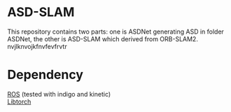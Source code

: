 # ASD-SLAM
This repository contains two parts: one is ASDNet generating ASD in folder ASDNet, the other is ASD-SLAM which derived from ORB-SLAM2.
    nvjlknvojkfnvfevfrvtr
# Dependency
[ROS](http://wiki.ros.org/ROS/Installation) (tested with indigo and kinetic)  
[Libtorch](https://github.com/pytorch/pytorch)  

    
